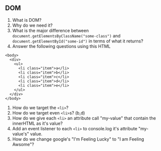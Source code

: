 ## DOM

1. What is DOM?
1. Why do we need it?
1. What is the major difference between `document.getElementsByClassName("some-class")` and `document.getElementById("some-id")` in terms of what it returns?
1. Answer the following questions using this HTML 
  ```
  <body>
    <div>
      <ul>
        <li class="item">a</li>
        <li class="item">b</li>
        <li class="item">c</li>
        <li class="item">d</li>
        <li class="item">e</li>
      </ul>
    </div>
  </body>
  ```
  1. How do we target the `<li>`?
  1. How do we target even `<li>`s? (b,d)
  1. How do we give each `<li>` an attribute call "my-value" that contain the innerHTML as it's value?
  1. Add an event listener to each `<li>` to console.log it's attribute "my-value's" value.
1. How do we change google's "I'm Feeling Lucky" to "I am Feeling Awsome"?